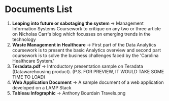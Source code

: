 # Documents List
<ol>
  <li> <b>Leaping into future or sabotaging the system </b>-> Management Information Systems Coursework to critique on any two or three article on Nicholas Carr's blog which focusses on emerging trends in the technology</li>

  <li> <b>Waste Management in Healthcare</b> -> First part of the Data Analytics coursework is to present the basic Analytics overview and second part  coursework is to solve the business challenges faced by the 'Carolina Healthcare System.'</li>

  <li> <b>Teradata.pdf</b> -> Introductory presentation sample on Teradata (Datawarehousing product). (P.S. FOR PREVIEW, IT WOULD TAKE SOME TIME TO LOAD)</li>

  <li> <b>Web Application Document</b> -> A sample document of a web application developed on a LAMP Stack</li>

  <li> <b>Tableau Infographic</b> -> Anthony Bourdain Travels.png</li>
</ol>
